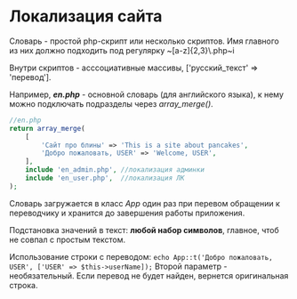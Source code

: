# Локализация сайта
Словарь - простой php-скрипт или несколько скриптов. Имя главного из них должно подходить под регулярку \~[a-z]{2,3}\\.php\~i

Внутри скриптов - асссоциативные массивы, ['русский_текст' => 'перевод'].

Например, ***en.php*** - основной словарь (для английского языка), к нему можно подключать подразделы через *array_merge()*.

```PHP
//en.php
return array_merge(
    [
        'Сайт про блины' => 'This is a site about pancakes',
        'Добро пожаловать, USER' => 'Welcome, USER',
    ],
    include 'en_admin.php', //локализация админки
    include 'en_user.php',  //локализация ЛК
);
```
Словарь загружается в класс *App* один раз при перевом обращении к переводчику и хранится до завершения работы приложения.

Подстановка значений в текст: **любой набор символов**, главное, чтоб не совпал с простым текстом.

Использование строки с переводом:
```echo App::t('Добро пожаловать, USER', ['USER' => $this->userName]);```
Второй параметр - необязательный. Если перевод не будет найден, вернется оригинальная строка.